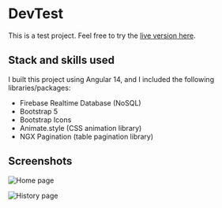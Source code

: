 # DevTest

This is a test project. Feel free to try the [live version here](https://devtest-bcampos.netlify.app/).

## Stack and skills used

I built this project using Angular 14, and I included the following libraries/packages:

+ Firebase Realtime Database (NoSQL)
+ Bootstrap 5
+ Bootstrap Icons
+ Animate.style (CSS animation library)
+ NGX Pagination (table pagination library)

## Screenshots

![Home page](/assets/home.png)

![History page](/assets/history.png)

